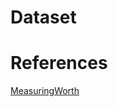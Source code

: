 Dataset
========


References
========
[MeasuringWorth](http://www.measuringworth.com/datasets/uswage/result.php)
